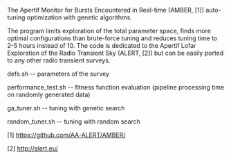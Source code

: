 The Apertif Monitor for Bursts Encountered in Real-time (AMBER, [1]) auto-tuning optimization with genetic algorithms. 

The program limits exploration of the total parameter space, finds more optimal configurations than brute-force tuning and reduces tuning time to 2-5 hours instead of 10. The code is dedicated to the Apertif Lofar Exploration of the Radio Transient Sky (ALERT, [2]) but can be easily ported to any other radio transient surveys.

defs.sh -- parameters of the survey 

performance_test.sh -- fitness function evaluation (pipeline processing time on randomly generated data)

ga_tuner.sh -- tuning with genetic search

random_tuner.sh -- tuning with random search

[1] https://github.com/AA-ALERT/AMBER/

[2] http://alert.eu/
